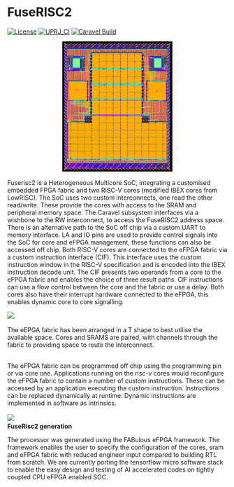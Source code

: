 # FuseRISC2

[![License](https://img.shields.io/badge/License-Apache%202.0-blue.svg)](https://opensource.org/licenses/Apache-2.0) [![UPRJ_CI](https://github.com/efabless/caravel_project_example/actions/workflows/user_project_ci.yml/badge.svg)](https://github.com/efabless/caravel_project_example/actions/workflows/user_project_ci.yml) [![Caravel Build](https://github.com/efabless/caravel_project_example/actions/workflows/caravel_build.yml/badge.svg)](https://github.com/efabless/caravel_project_example/actions/workflows/caravel_build.yml)

   <p align="center">
   <img src="./docs/source/fuserisc_ver2.png" width="50%" height="50%">
   </p>



Fuserisc2 is a Heterogeneous Multicore SoC, integrating a customised embedded FPGA fabric and two RISC-V cores (modified IBEX cores from LowRISC). The SoC uses two custom interconnects, one read the other read/write. These provide the cores with access to the SRAM and peripheral memory space. The Caravel subsystem interfaces via a wishbone to the RW interconnect, to access the FuseRISC2 address space. There is an alternative path to the SoC off chip via a custom UART to memory interface. LA and IO pins are used to provide control signals into the SoC for core and eFPGA management, these functions can also be accessed off chip. Both RISC-V cores are connected to the eFPGA fabric via a custom instruction interface (CIF). This interface uses the custom instruction window in the RISC-V specification and is encoded into the IBEX instruction decode unit. The CIF presents two operands from a core to the eFPGA fabric and enables the choice of three result paths. CIF instructions can use a flow control between the core and the fabric or use a delay. Both cores also have their interrupt hardware connected to the eFPGA, this enables dynamic core to core signalling. 
<br>

<img src=fig2.png>
<br>

The eEPGA fabric has been arranged in a T shape to best utilise the available space. Cores and SRAMS are paired, with channels through the fabric to providing space to route the interconnect. 

<br>
The eFPGA fabric can be programmed off chip using the programming pin or via core one. Applications running on the risc-v cores would reconfigure the eFPGA fabric to contain a number of custom instructions. These can be accessed by an application executing the custom instruction. Instructions can be replaced dynamically at runtime. Dynamic instructions are implemented in software as intrinsics.
<br><br>

<img src=fig3.png>
<br>
<b>FuseRisc2 generation</b>

The processor was generated using the FABulous eFPGA framework. The framework enables the user to specify the configuration of the cores, sram and eFPGA fabric with reduced engineer input compared to building RTL from scratch. We are currently porting the tensorflow micro software stack to enable the easy design and testing of AI accelerated codes on tightly coupled CPU eFPGA enabled SOC.
  



